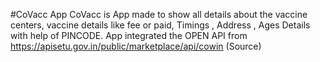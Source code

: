 #CoVacc App 
CoVacc is App made to show all details about the vaccine centers, vaccine details like fee or paid, Timings , Address , Ages Details with help of PINCODE.
App integrated the OPEN API from https://apisetu.gov.in/public/marketplace/api/cowin (Source)

